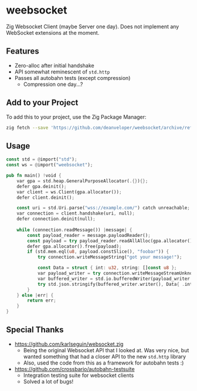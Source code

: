 # weebsocket

Zig Websocket Client (maybe Server one day). Does not implement any WebSocket extensions at the moment.

## Features

- Zero-alloc after initial handshake
- API somewhat reminescent of `std.http`
- Passes all autobahn tests (except compression)
  - Compression one day...?

## Add to your Project

To add this to your project, use the Zig Package Manager:

```bash
zig fetch --save 'https://github.com/deanveloper/weebsocket/archive/refs/tags/v0.1.0.tar.gz'
```

## Usage

```rust
const std = @import("std");
const ws = @import("weebsocket");

pub fn main() !void {
	var gpa = std.heap.GeneralPurposeAllocator(.{}){};
	defer gpa.deinit();
	var client = ws.Client(gpa.allocator());
	defer client.deinit();

	const uri = std.Uri.parse("wss://example.com/") catch unreachable;
	var connection = client.handshake(uri, null);
	defer connection.deinit(null);
	
	while (connection.readMessage()) |message| {
		const payload_reader = message.payloadReader();
		const payload = try payload_reader.readAllAlloc(gpa.allocator());
		defer gpa.allocator().free(payload);
		if (std.mem.eql(u8, payload.constSlice(), "foobar")) {
			try connection.writeMessageString("got your message!");

			const Data = struct { int: u32, string: []const u8 };
			var payload_writer = try connection.writeMessageStreamUnknownLength(.text);
			var buffered_writer = std.io.bufferedWriter(payload_writer.writer());
			try std.json.stringify(buffered_writer.writer(), Data{ .int = 5, .string = "some value" }, .{});
		}
	} else |err| {
		return err;
	}
}
```

## Special Thanks

- https://github.com/karlseguin/websocket.zig
	- Being the original Websocket API that I looked at. Was very nice, but wanted something that had a closer API to the new `std.http` library
	- Also, used the code from this as a framework for autobahn tests :)
- https://github.com/crossbario/autobahn-testsuite
    - Integration testing suite for websocket clients
	- Solved a lot of bugs!